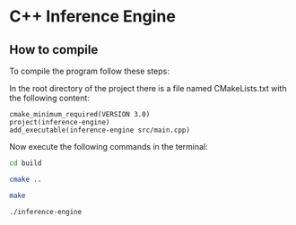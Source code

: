 # C++ Inference Engine

## How to compile

To compile the program follow these steps:

In the root directory of the project there is a file named CMakeLists.txt with the following content:

```text
cmake_minimum_required(VERSION 3.0)
project(inference-engine)
add_executable(inference-engine src/main.cpp)
```

Now execute the following commands in the terminal:

```zsh
cd build
```

```zsh
cmake ..
```

```zsh
make
```

```zsh
./inference-engine
```
